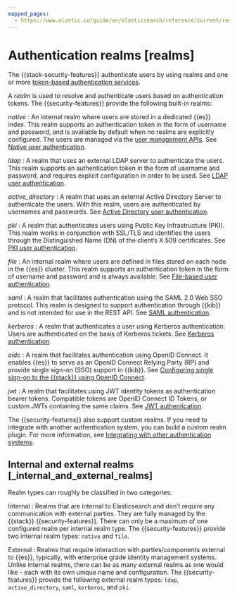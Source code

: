 ```yaml
---
mapped_pages:
  - https://www.elastic.co/guide/en/elasticsearch/reference/current/realms.html
---
```


# Authentication realms [realms]

The {{stack-security-features}} authenticate users by using realms and one or more [token-based authentication services](token-based-authentication-services.md).

A *realm* is used to resolve and authenticate users based on authentication tokens. The {{security-features}} provide the following built-in realms:

*native*
:   An internal realm where users are stored in a dedicated {{es}} index. This realm supports an authentication token in the form of username and password, and is available by default when no realms are explicitly configured. The users are managed via the [user management APIs](https://www.elastic.co/docs/api/doc/elasticsearch/group/endpoint-security). See [Native user authentication](native.md).

*ldap*
:   A realm that uses an external LDAP server to authenticate the users. This realm supports an authentication token in the form of username and password, and requires explicit configuration in order to be used. See [LDAP user authentication](ldap.md).

*active_directory*
:   A realm that uses an external Active Directory Server to authenticate the users. With this realm, users are authenticated by usernames and passwords. See [Active Directory user authentication](active-directory.md).

*pki*
:   A realm that authenticates users using Public Key Infrastructure (PKI). This realm works in conjunction with SSL/TLS and identifies the users through the Distinguished Name (DN) of the client’s X.509 certificates. See [PKI user authentication](pki.md).

*file*
:   An internal realm where users are defined in files stored on each node in the {{es}} cluster. This realm supports an authentication token in the form of username and password and is always available. See [File-based user authentication](file-based.md).

*saml*
:   A realm that facilitates authentication using the SAML 2.0 Web SSO protocol. This realm is designed to support authentication through {{kib}} and is not intended for use in the REST API. See [SAML authentication](saml.md).

*kerberos*
:   A realm that authenticates a user using Kerberos authentication. Users are authenticated on the basis of Kerberos tickets. See [Kerberos authentication](kerberos.md).

*oidc*
:   A realm that facilitates authentication using OpenID Connect. It enables {{es}} to serve as an OpenID Connect Relying Party (RP) and provide single sign-on (SSO) support in {{kib}}. See [Configuring single sign-on to the {{stack}} using OpenID Connect](openid-connect.md).

*jwt*
:   A realm that facilitates using JWT identity tokens as authentication bearer tokens. Compatible tokens are OpenID Connect ID Tokens, or custom JWTs containing the same claims. See [JWT authentication](jwt.md).

The {{security-features}} also support custom realms. If you need to integrate with another authentication system, you can build a custom realm plugin. For more information, see [Integrating with other authentication systems](custom.md).

## Internal and external realms [_internal_and_external_realms]

Realm types can roughly be classified in two categories:

Internal
:   Realms that are internal to Elasticsearch and don’t require any communication with external parties. They are fully managed by the {{stack}} {{security-features}}. There can only be a maximum of one configured realm per internal realm type. The {{security-features}} provide two internal realm types: `native` and `file`.

External
:   Realms that require interaction with parties/components external to {{es}}, typically, with enterprise grade identity management systems. Unlike internal realms, there can be as many external realms as one would like - each with its own unique name and configuration. The {{security-features}} provide the following external realm types: `ldap`, `active_directory`, `saml`, `kerberos`, and `pki`.


